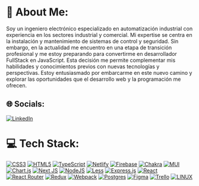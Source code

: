 # 📑 About Me:
Soy un ingeniero electrónico especializado en automatización industrial con experiencia en los sectores industrial y comercial. Mi expertise se centra en la instalación y mantenimiento de sistemas de control y seguridad. Sin embargo, en la actualidad me encuentro en una etapa de transición profesional y me estoy preparando para convertirme en desarrollador FullStack en JavaScript. Esta decisión me permite complementar mis habilidades y conocimientos previos con nuevas tecnologías y perspectivas. Estoy entusiasmado por embarcarme en este nuevo camino y explorar las oportunidades que el desarrollo web y la programación me ofrecen.


## 🌐 Socials:
[![LinkedIn](https://img.shields.io/badge/LinkedIn-%230077B5.svg?logo=linkedin&logoColor=white)](https://www.linkedin.com/in/ing-pedro-gonzalez/) 

# 💻 Tech Stack:
[![CSS3](https://img.shields.io/badge/css3-%231572B6.svg?style=plastic&logo=css3&logoColor=white)](https://www.w3schools.com/css/)
[![HTML5](https://img.shields.io/badge/html5-%23E34F26.svg?style=plastic&logo=html5&logoColor=white)](https://developer.mozilla.org/en-US/docs/Glossary/HTML5)
[![TypeScript](https://img.shields.io/badge/typescript-%23007ACC.svg?style=plastic&logo=typescript&logoColor=white)](https://www.typescriptlang.org)
[![Netlify](https://img.shields.io/badge/netlify-%23000000.svg?style=plastic&logo=netlify&logoColor=#00C7B7)](https://www.netlify.com)
[![Firebase](https://img.shields.io/badge/firebase-%23039BE5.svg?style=plastic&logo=firebase)](https://firebase.google.com)
[![Chakra](https://img.shields.io/badge/chakra-%234ED1C5.svg?style=plastic&logo=chakraui&logoColor=white)](https://chakra-ui.com)
[![MUI](https://img.shields.io/badge/MUI-%230081CB.svg?style=plastic&logo=material-ui&logoColor=white)](https://mui.com)
[![Chart.js](https://img.shields.io/badge/chart.js-F5788D.svg?style=plastic&logo=chart.js&logoColor=white)](https://www.chartjs.org)
[![Next JS](https://img.shields.io/badge/Next-black?style=plastic&logo=next.js&logoColor=white)](https://nextjs.org)
[![NodeJS](https://img.shields.io/badge/node.js-6DA55F?style=plastic&logo=node.js&logoColor=white)](https://nodejs.org/en/about)
[![Less](https://img.shields.io/badge/less-2B4C80?style=plastic&logo=less&logoColor=white)](https://lesscss.org)
[![Express.js](https://img.shields.io/badge/express.js-%23404d59.svg?style=plastic&logo=express&logoColor=%2361DAFB)](https://expressjs.com)
[![React](https://img.shields.io/badge/react-%2320232a.svg?style=plastic&logo=react&logoColor=%2361DAFB)](https://es.react.dev)
[![React Router](https://img.shields.io/badge/React_Router-CA4245?style=plastic&logo=react-router&logoColor=white)](https://reactrouter.com/en/main)
[![Redux](https://img.shields.io/badge/redux-%23593d88.svg?style=plastic&logo=redux&logoColor=white)](https://redux.js.org)
[![Webpack](https://img.shields.io/badge/webpack-%238DD6F9.svg?style=plastic&logo=webpack&logoColor=black)](https://webpack.js.org)
[![Postgres](https://img.shields.io/badge/postgres-%23316192.svg?style=plastic&logo=postgresql&logoColor=white)](https://www.postgresql.org)
[![Figma](https://img.shields.io/badge/figma-%23F24E1E.svg?style=plastic&logo=figma&logoColor=white)](https://www.figma.com)
[![Trello](https://img.shields.io/badge/Trello-%23026AA7.svg?style=plastic&logo=Trello&logoColor=white)](https://trello.com/home)
[![LINUX](https://img.shields.io/badge/Linux-FCC624?style=plastic&logo=linux&logoColor=black)](https://www.linux.org)
